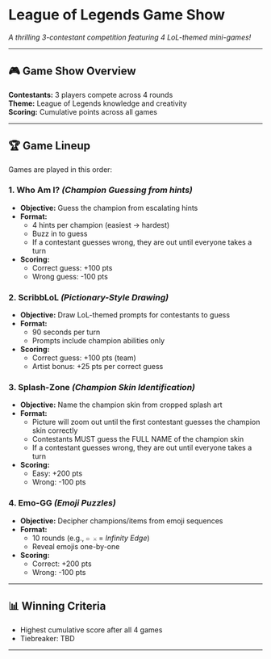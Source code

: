 # League of Legends Game Show  
*A thrilling 3-contestant competition featuring 4 LoL-themed mini-games!*  

---

## 🎮 **Game Show Overview**  
**Contestants:** 3 players compete across 4 rounds  
**Theme:** League of Legends knowledge and creativity   
**Scoring:** Cumulative points across all games  

---

## 🏆 **Game Lineup**  
Games are played in this order:  

### 1. **Who Am I?** *(Champion Guessing from hints)*  
- **Objective:** Guess the champion from escalating hints  
- **Format:**  
  - 4 hints per champion (easiest → hardest)  
  - Buzz in to guess
  - If a contestant guesses wrong, they are out until everyone takes a turn 
- **Scoring:**  
  - Correct guess: +100 pts  
  - Wrong guess: -100 pts  

### 2. **ScribbLoL** *(Pictionary-Style Drawing)*  
- **Objective:** Draw LoL-themed prompts for contestants to guess  
- **Format:**  
  - 90 seconds per turn  
  - Prompts include champion abilities only  
- **Scoring:**  
  - Correct guess: +100 pts (team)  
  - Artist bonus: +25 pts per correct guess  

### 3. **Splash-Zone** *(Champion Skin Identification)*  
- **Objective:** Name the champion skin from cropped splash art  
- **Format:**    
  - Picture will zoom out until the first contestant guesses the champion skin correctly
  - Contestants MUST guess the FULL NAME of the champion skin
  - If a contestant guesses wrong, they are out until everyone takes a turn  
- **Scoring:**  
  - Easy: +200 pts    
  - Wrong: -100 pts  

### 4. **Emo-GG** *(Emoji Puzzles)*  
- **Objective:** Decipher champions/items from emoji sequences  
- **Format:**  
  - 10 rounds (e.g., `♾️ ⚔️` = *Infinity Edge*)  
  - Reveal emojis one-by-one  
- **Scoring:**  
  - Correct: +200 pts  
  - Wrong: -100 pts  

---

## 📊 **Winning Criteria**  
- Highest cumulative score after all 4 games  
- Tiebreaker: TBD 

---
  
